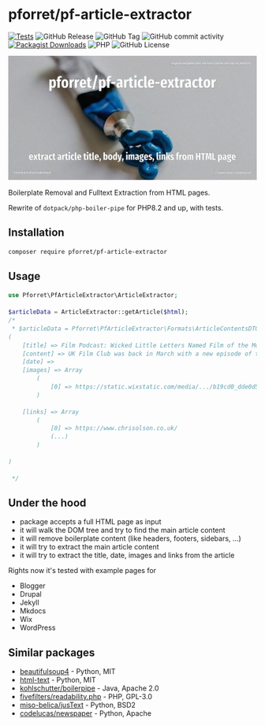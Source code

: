 # pforret/pf-article-extractor

[![Tests](https://github.com/pforret/pf-article-extractor/actions/workflows/run-tests.yml/badge.svg)](https://github.com/pforret/pf-article-extractor/actions)
![GitHub Release](https://img.shields.io/github/v/release/pforret/pf-article-extractor)
![GitHub Tag](https://img.shields.io/github/v/tag/pforret/pf-article-extractor)
![GitHub commit activity](https://img.shields.io/github/commit-activity/y/pforret/pf-article-extractor)
[![Packagist Downloads](https://img.shields.io/packagist/dt/pforret/pf-article-extractor)](https://packagist.org/packages/pforret/pf-article-extractor)
![PHP](https://img.shields.io/badge/php-%23777BB4.svg?logo=php&logoColor=white)
![GitHub License](https://img.shields.io/github/license/pforret/pf-article-extractor)

![](assets/unsplash.squeeze.jpg)

Boilerplate Removal and Fulltext Extraction from HTML pages.

Rewrite of `dotpack/php-boiler-pipe` for PHP8.2 and up, with tests.

## Installation

```bash
composer require pforret/pf-article-extractor
```

## Usage

```php
use Pforret\PfArticleExtractor\ArticleExtractor;

$articleData = ArticleExtractor::getArticle($html);
/*
 * $articleData = Pforret\PfArticleExtractor\Formats\ArticleContentsDTO Object
(
    [title] => Film Podcast: Wicked Little Letters Named Film of the Month
    [content] => UK Film Club was back in March with a new episode of their film podcast. (...)
    [date] =>
    [images] => Array
        (
            [0] => https://static.wixstatic.com/media/.../b19cd0_dde0d59546f84127865267f43994f39b~mv2.jpg
        )

    [links] => Array
        (
            [0] => https://www.chrisolson.co.uk/
            (...)
        )

)

 */
```

## Under the hood

* package accepts a full HTML page as input
* it will walk the DOM tree and try to find the main article content
* it will remove boilerplate content (like headers, footers, sidebars, ...)
* it will try to extract the main article content
* it will try to extract the title, date, images and links from the article

Rights now it's tested with example pages for
* Blogger
* Drupal
* Jekyll
* Mkdocs
* Wix
* WordPress

## Similar packages

* [beautifulsoup4](https://pypi.org/project/beautifulsoup4/) - Python, MIT
* [html-text](https://pypi.org/project/html-text/) - Python, MIT
* [kohlschutter/boilerpipe](https://github.com/kohlschutter/boilerpipe) - Java, Apache 2.0
* [fivefilters/readability.php](https://github.com/fivefilters/readability.php) - PHP, GPL-3.0
* [miso-belica/jusText](https://github.com/miso-belica/jusText) - Python, BSD2
* [codelucas/newspaper](https://github.com/codelucas/newspaper) - Python, Apache
